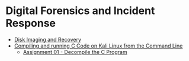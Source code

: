 # Digital Forensics and Incident Response

- [Disk Imaging and Recovery](disk_imaging_and_recovery/course_disk_imaging_and_recovery.md)
- [Compiling and running C Code on Kali Linux from the Command Line](reverse_engineering/running_a_c_progam_on_kali.md)
  - [Assignment 01 - Decompile the C Program](reverse_engineering/assignment01/assignment_info.md)